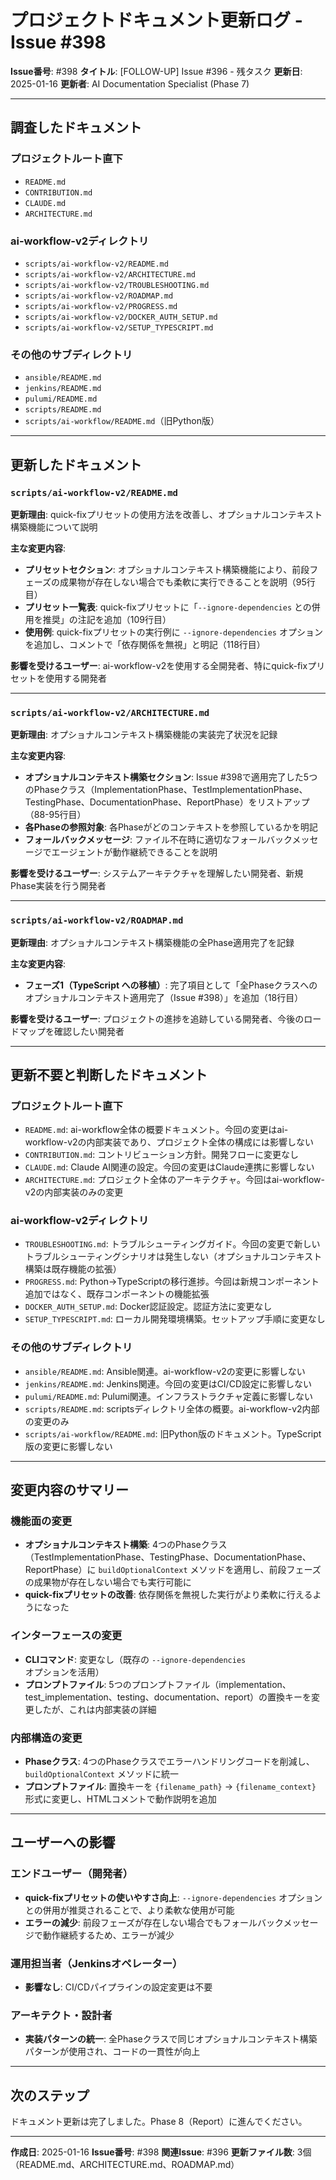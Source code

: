 # プロジェクトドキュメント更新ログ - Issue #398

**Issue番号**: #398
**タイトル**: [FOLLOW-UP] Issue #396 - 残タスク
**更新日**: 2025-01-16
**更新者**: AI Documentation Specialist (Phase 7)

---

## 調査したドキュメント

### プロジェクトルート直下
- `README.md`
- `CONTRIBUTION.md`
- `CLAUDE.md`
- `ARCHITECTURE.md`

### ai-workflow-v2ディレクトリ
- `scripts/ai-workflow-v2/README.md`
- `scripts/ai-workflow-v2/ARCHITECTURE.md`
- `scripts/ai-workflow-v2/TROUBLESHOOTING.md`
- `scripts/ai-workflow-v2/ROADMAP.md`
- `scripts/ai-workflow-v2/PROGRESS.md`
- `scripts/ai-workflow-v2/DOCKER_AUTH_SETUP.md`
- `scripts/ai-workflow-v2/SETUP_TYPESCRIPT.md`

### その他のサブディレクトリ
- `ansible/README.md`
- `jenkins/README.md`
- `pulumi/README.md`
- `scripts/README.md`
- `scripts/ai-workflow/README.md`（旧Python版）

---

## 更新したドキュメント

### `scripts/ai-workflow-v2/README.md`

**更新理由**: quick-fixプリセットの使用方法を改善し、オプショナルコンテキスト構築機能について説明

**主な変更内容**:
- **プリセットセクション**: オプショナルコンテキスト構築機能により、前段フェーズの成果物が存在しない場合でも柔軟に実行できることを説明（95行目）
- **プリセット一覧表**: quick-fixプリセットに「`--ignore-dependencies` との併用を推奨」の注記を追加（109行目）
- **使用例**: quick-fixプリセットの実行例に `--ignore-dependencies` オプションを追加し、コメントで「依存関係を無視」と明記（118行目）

**影響を受けるユーザー**: ai-workflow-v2を使用する全開発者、特にquick-fixプリセットを使用する開発者

---

### `scripts/ai-workflow-v2/ARCHITECTURE.md`

**更新理由**: オプショナルコンテキスト構築機能の実装完了状況を記録

**主な変更内容**:
- **オプショナルコンテキスト構築セクション**: Issue #398で適用完了した5つのPhaseクラス（ImplementationPhase、TestImplementationPhase、TestingPhase、DocumentationPhase、ReportPhase）をリストアップ（88-95行目）
- **各Phaseの参照対象**: 各Phaseがどのコンテキストを参照しているかを明記
- **フォールバックメッセージ**: ファイル不在時に適切なフォールバックメッセージでエージェントが動作継続できることを説明

**影響を受けるユーザー**: システムアーキテクチャを理解したい開発者、新規Phase実装を行う開発者

---

### `scripts/ai-workflow-v2/ROADMAP.md`

**更新理由**: オプショナルコンテキスト構築機能の全Phase適用完了を記録

**主な変更内容**:
- **フェーズ1（TypeScript への移植）**: 完了項目として「全Phaseクラスへのオプショナルコンテキスト適用完了（Issue #398）」を追加（18行目）

**影響を受けるユーザー**: プロジェクトの進捗を追跡している開発者、今後のロードマップを確認したい開発者

---

## 更新不要と判断したドキュメント

### プロジェクトルート直下

- `README.md`: ai-workflow全体の概要ドキュメント。今回の変更はai-workflow-v2の内部実装であり、プロジェクト全体の構成には影響しない
- `CONTRIBUTION.md`: コントリビューション方針。開発フローに変更なし
- `CLAUDE.md`: Claude AI関連の設定。今回の変更はClaude連携に影響しない
- `ARCHITECTURE.md`: プロジェクト全体のアーキテクチャ。今回はai-workflow-v2の内部実装のみの変更

### ai-workflow-v2ディレクトリ

- `TROUBLESHOOTING.md`: トラブルシューティングガイド。今回の変更で新しいトラブルシューティングシナリオは発生しない（オプショナルコンテキスト構築は既存機能の拡張）
- `PROGRESS.md`: Python→TypeScriptの移行進捗。今回は新規コンポーネント追加ではなく、既存コンポーネントの機能拡張
- `DOCKER_AUTH_SETUP.md`: Docker認証設定。認証方法に変更なし
- `SETUP_TYPESCRIPT.md`: ローカル開発環境構築。セットアップ手順に変更なし

### その他のサブディレクトリ

- `ansible/README.md`: Ansible関連。ai-workflow-v2の変更に影響しない
- `jenkins/README.md`: Jenkins関連。今回の変更はCI/CD設定に影響しない
- `pulumi/README.md`: Pulumi関連。インフラストラクチャ定義に影響しない
- `scripts/README.md`: scriptsディレクトリ全体の概要。ai-workflow-v2内部の変更のみ
- `scripts/ai-workflow/README.md`: 旧Python版のドキュメント。TypeScript版の変更に影響しない

---

## 変更内容のサマリー

### 機能面の変更
- **オプショナルコンテキスト構築**: 4つのPhaseクラス（TestImplementationPhase、TestingPhase、DocumentationPhase、ReportPhase）に `buildOptionalContext` メソッドを適用し、前段フェーズの成果物が存在しない場合でも実行可能に
- **quick-fixプリセットの改善**: 依存関係を無視した実行がより柔軟に行えるようになった

### インターフェースの変更
- **CLIコマンド**: 変更なし（既存の `--ignore-dependencies` オプションを活用）
- **プロンプトファイル**: 5つのプロンプトファイル（implementation、test_implementation、testing、documentation、report）の置換キーを変更したが、これは内部実装の詳細

### 内部構造の変更
- **Phaseクラス**: 4つのPhaseクラスでエラーハンドリングコードを削減し、`buildOptionalContext` メソッドに統一
- **プロンプトファイル**: 置換キーを `{filename_path}` → `{filename_context}` 形式に変更し、HTMLコメントで動作説明を追加

---

## ユーザーへの影響

### エンドユーザー（開発者）
- **quick-fixプリセットの使いやすさ向上**: `--ignore-dependencies` オプションとの併用が推奨されることで、より柔軟な使用が可能
- **エラーの減少**: 前段フェーズが存在しない場合でもフォールバックメッセージで動作継続するため、エラーが減少

### 運用担当者（Jenkinsオペレーター）
- **影響なし**: CI/CDパイプラインの設定変更は不要

### アーキテクト・設計者
- **実装パターンの統一**: 全Phaseクラスで同じオプショナルコンテキスト構築パターンが使用され、コードの一貫性が向上

---

## 次のステップ

ドキュメント更新は完了しました。Phase 8（Report）に進んでください。

---

**作成日**: 2025-01-16
**Issue番号**: #398
**関連Issue**: #396
**更新ファイル数**: 3個（README.md、ARCHITECTURE.md、ROADMAP.md）
